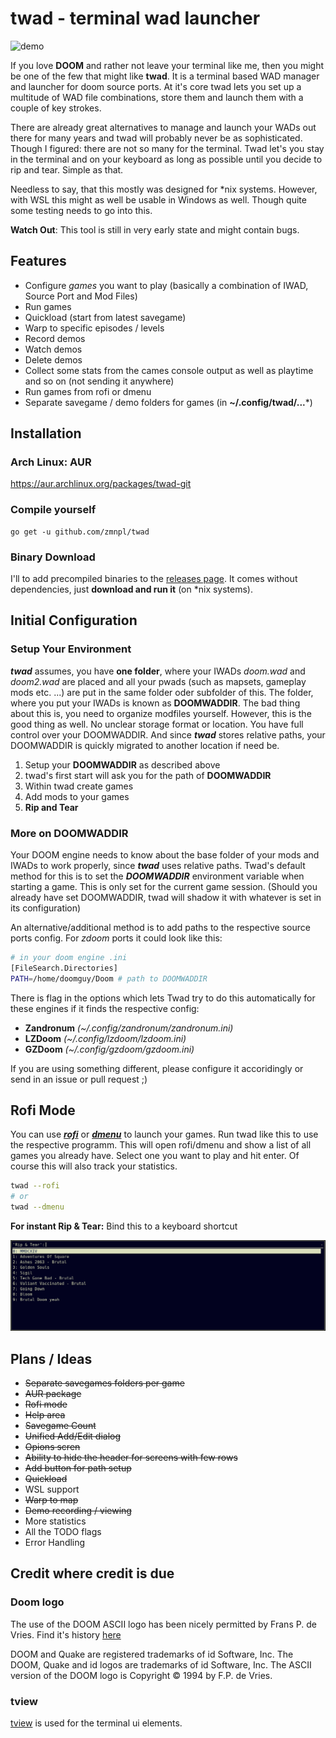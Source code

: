 # twad - terminal wad launcher

![demo](demo.gif)

If you love __DOOM__ and rather not leave your terminal like me, then you might be one of the few that might like **twad**. It is a terminal based WAD manager and launcher for doom source ports. At it's core twad lets you set up a multitude of WAD file combinations, store them and launch them with a couple of key strokes.

There are already great alternatives to manage and launch your WADs out there for many years and twad will probably never be as sophisticated. Though I figured: there are not so many for the terminal. Twad let's you stay in the terminal and on your keyboard as long as possible until you decide to rip and tear. Simple as that.

Needless to say, that this mostly was designed for *nix systems. However, with WSL this might as well be usable in Windows as well. Though quite some testing needs to go into this.

**Watch Out**: This tool is still in very early state and might contain bugs.

## Features

* Configure *games* you want to play (basically a combination of IWAD, Source Port and Mod Files)
* Run games
* Quickload (start from latest savegame)
* Warp to specific episodes / levels
* Record demos
* Watch demos
* Delete demos
* Collect some stats from the cames console output as well as playtime and so on (not sending it anywhere)
* Run games from rofi or dmenu
* Separate savegame / demo folders for games (in **~/.config/twad/...***)

## Installation

### Arch Linux: AUR

https://aur.archlinux.org/packages/twad-git

### Compile yourself

```golang
go get -u github.com/zmnpl/twad
```

### Binary Download

I'll to add precompiled binaries to the [releases page](https://github.com/zmnpl/twad/releases). It comes without dependencies, just **download and run it** (on *nix systems).

## Initial Configuration

### Setup Your Environment

***twad*** assumes, you have **one folder**, where your IWADs *doom.wad* and *doom2.wad* are placed and all your pwads (such as mapsets, gameplay mods etc. ...) are put in the same folder oder subfolder of this. The folder, where you put your IWADs is known as **DOOMWADDIR**.
The bad thing about this is, you need to organize modfiles yourself. However, this is the good thing as well. No unclear storage format or location. You have full control over your DOOMWADDIR. And since ***twad*** stores relative paths, your DOOMWADDIR is quickly migrated to another location if need be.

1) Setup your **DOOMWADDIR** as described above
2) twad's first start will ask you for the path of **DOOMWADDIR**
3) Within twad create games
4) Add mods to your games
666)   __Rip and Tear__

### More on DOOMWADDIR

Your DOOM engine needs to know about the base folder of your mods and IWADs to work properly, since ***twad*** uses relative paths. Twad's default method for this is to set the ***DOOMWADDIR*** environment variable when starting a game. This is only set for the current game session. (Should you already have set DOOMWADDIR, twad will shadow it with whatever is set in its configuration)

An alternative/additional method is to add paths to the respective source ports config. For *zdoom* ports it could look like this:
```bash
# in your doom engine .ini
[FileSearch.Directories]
PATH=/home/doomguy/Doom # path to DOOMWADDIR
```

There is flag in the options which lets Twad try to do this automatically for these engines if it finds the respective config:
- **Zandronum** *(~/.config/zandronum/zandronum.ini)*
- **LZDoom** *(~/.config/lzdoom/lzdoom.ini)*
- **GZDoom** *(~/.config/gzdoom/gzdoom.ini)*

If you are using something different, please configure it accoridingly or send in an issue or pull request ;)

## Rofi Mode

You can use [***rofi***](https://github.com/davatorium/rofi) or [***dmenu***](https://tools.suckless.org/dmenu/) to launch your games. Run twad like this to use the respective programm. This will open rofi/dmenu and show a list of all games you already have. Select one you want to play and hit enter. Of course this will also track your statistics.
```bash
twad --rofi
# or
twad --dmenu
```
**For instant Rip & Tear:** Bind this to a keyboard shortcut

![rofimode](rofimode.png)


## Plans / Ideas

- ~~Separate savegames folders per game~~
- ~~AUR package~~
- ~~Rofi mode~~
- ~~Help area~~
- ~~Savegame Count~~
- ~~Unified Add/Edit dialog~~
- ~~Opions scren~~
- ~~Ability to hide the header for screens with few rows~~
- ~~Add button for path setup~~
- ~~Quickload~~
- WSL support
- ~~Warp to map~~
- ~~Demo recording / viewing~~
- More statistics
- All the TODO flags
- Error Handling

## Credit where credit is due

### Doom logo

The use of the DOOM ASCII logo has been nicely permitted by Frans P. de Vries. Find it's history [here](http://www.gamers.org/~fpv/doomlogo.html)

DOOM and Quake are registered trademarks of id Software, Inc. The DOOM, Quake and id logos are trademarks of id Software, Inc. The ASCII version of the DOOM logo is Copyright © 1994 by F.P. de Vries.

### tview

[tview](https://github.com/rivo/tview) is used for the terminal ui elements.
